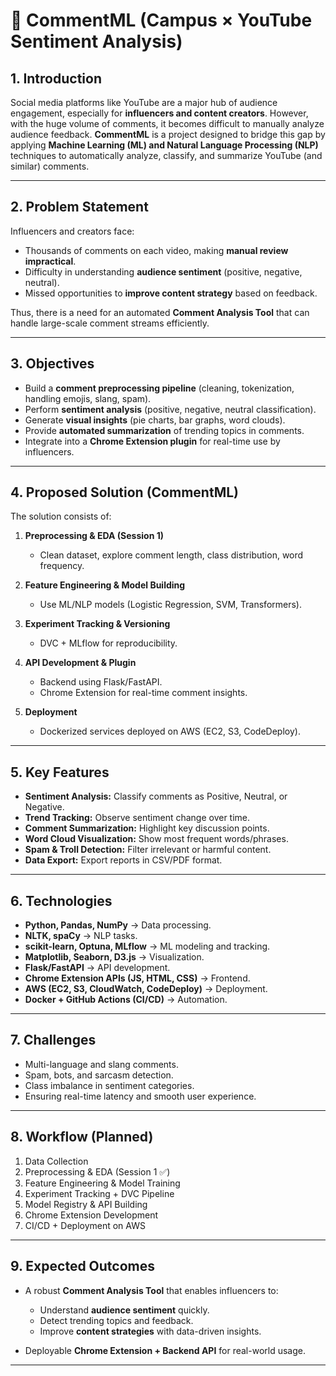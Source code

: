
# 📑 CommentML (Campus × YouTube Sentiment Analysis)

## 1. Introduction

Social media platforms like YouTube are a major hub of audience engagement, especially for **influencers and content creators**. However, with the huge volume of comments, it becomes difficult to manually analyze audience feedback.
**CommentML** is a project designed to bridge this gap by applying **Machine Learning (ML) and Natural Language Processing (NLP)** techniques to automatically analyze, classify, and summarize YouTube (and similar) comments.

---

## 2. Problem Statement

Influencers and creators face:

* Thousands of comments on each video, making **manual review impractical**.
* Difficulty in understanding **audience sentiment** (positive, negative, neutral).
* Missed opportunities to **improve content strategy** based on feedback.

Thus, there is a need for an automated **Comment Analysis Tool** that can handle large-scale comment streams efficiently.

---

## 3. Objectives

* Build a **comment preprocessing pipeline** (cleaning, tokenization, handling emojis, slang, spam).
* Perform **sentiment analysis** (positive, negative, neutral classification).
* Generate **visual insights** (pie charts, bar graphs, word clouds).
* Provide **automated summarization** of trending topics in comments.
* Integrate into a **Chrome Extension plugin** for real-time use by influencers.

---

## 4. Proposed Solution (CommentML)

The solution consists of:

1. **Preprocessing & EDA (Session 1)**

   * Clean dataset, explore comment length, class distribution, word frequency.
2. **Feature Engineering & Model Building**

   * Use ML/NLP models (Logistic Regression, SVM, Transformers).
3. **Experiment Tracking & Versioning**

   * DVC + MLflow for reproducibility.
4. **API Development & Plugin**

   * Backend using Flask/FastAPI.
   * Chrome Extension for real-time comment insights.
5. **Deployment**

   * Dockerized services deployed on AWS (EC2, S3, CodeDeploy).

---

## 5. Key Features

* **Sentiment Analysis:** Classify comments as Positive, Neutral, or Negative.
* **Trend Tracking:** Observe sentiment change over time.
* **Comment Summarization:** Highlight key discussion points.
* **Word Cloud Visualization:** Show most frequent words/phrases.
* **Spam & Troll Detection:** Filter irrelevant or harmful content.
* **Data Export:** Export reports in CSV/PDF format.

---

## 6. Technologies

* **Python, Pandas, NumPy** → Data processing.
* **NLTK, spaCy** → NLP tasks.
* **scikit-learn, Optuna, MLflow** → ML modeling and tracking.
* **Matplotlib, Seaborn, D3.js** → Visualization.
* **Flask/FastAPI** → API development.
* **Chrome Extension APIs (JS, HTML, CSS)** → Frontend.
* **AWS (EC2, S3, CloudWatch, CodeDeploy)** → Deployment.
* **Docker + GitHub Actions (CI/CD)** → Automation.

---

## 7. Challenges

* Multi-language and slang comments.
* Spam, bots, and sarcasm detection.
* Class imbalance in sentiment categories.
* Ensuring real-time latency and smooth user experience.

---

## 8. Workflow (Planned)

1. Data Collection
2. Preprocessing & EDA (Session 1 ✅)
3. Feature Engineering & Model Training
4. Experiment Tracking + DVC Pipeline
5. Model Registry & API Building
6. Chrome Extension Development
7. CI/CD + Deployment on AWS

---

## 9. Expected Outcomes

* A robust **Comment Analysis Tool** that enables influencers to:

  * Understand **audience sentiment** quickly.
  * Detect trending topics and feedback.
  * Improve **content strategies** with data-driven insights.
* Deployable **Chrome Extension + Backend API** for real-world usage.

---